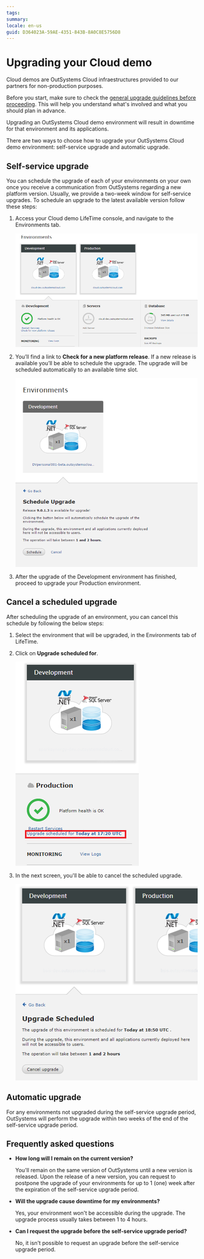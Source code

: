 ```yaml
---
tags: 
summary: 
locale: en-us
guid: D364023A-59AE-4351-843B-8A0C8E5756D8
---
```


# Upgrading your Cloud demo

Cloud demos are OutSystems Cloud infraestructures provided to our partners for non-production purposes.

Before you start, make sure to check the [general upgrade guidelines before proceeding](https://success.outsystems.com/Support/Enterprise_Customers/Upgrading/01_Upgrade_OutSystems_Platform). This will help you understand what's involved and what you should plan in advance.

<div class="info" markdown="1">

Upgrading an OutSystems Cloud demo environment will result in downtime for that environment and its applications.

</div>

There are two ways to choose how to upgrade your OutSystems Cloud demo environment: self-service upgrade and automatic upgrade.

## Self-service upgrade

You can schedule the upgrade of each of your environments on your own once you receive a communication from OutSystems regarding a new platform version. Usually, we provide a two-week window for self-service upgrades. To schedule an upgrade to the latest available version follow these steps:

1. Access your Cloud demo LifeTime console, and navigate to the Environments tab.

    ![](images/upgrade-cloud-demo-1-lt.png)

1. You’ll find a link to **Check for a new platform release**. If a new release is available you’ll be able to schedule the upgrade. The upgrade will be scheduled automatically to an available time slot.

    ![](images/upgrade-cloud-demo-2-lt.png)

1. After the upgrade of the Development environment has finished, proceed to upgrade your Production environment.

## Cancel a scheduled upgrade

After scheduling the upgrade of an environment, you can cancel this schedule by following the below steps:

1. Select the environment that will be upgraded, in the Environments tab of LifeTime.
1. Click on **Upgrade scheduled for**.

    ![](images/upgrade-cloud-demo-3-lt.png)

1. In the next screen, you'll be able to cancel the scheduled upgrade.

    ![](images/upgrade-cloud-demo-4-lt.png)

## Automatic upgrade

For any environments not upgraded during the self-service upgrade period, OutSystems will perform the upgrade within two weeks of the end of the self-service upgrade period.

## Frequently asked questions

* **How long will I remain on the current version?**

    You'll remain on the same version of OutSystems until a new version is released. Upon the release of a new version, you can request to postpone the upgrade of your environments for up to 1 (one) week after the expiration of the self-service upgrade period.

* **Will the upgrade cause downtime for my environments?**

    Yes, your environment won't be accessible during the upgrade. The upgrade process usually takes between 1 to 4 hours.

* **Can I request the upgrade before the self-service upgrade period?** 

    No, it isn't possible to request an upgrade before the self-service upgrade period.
